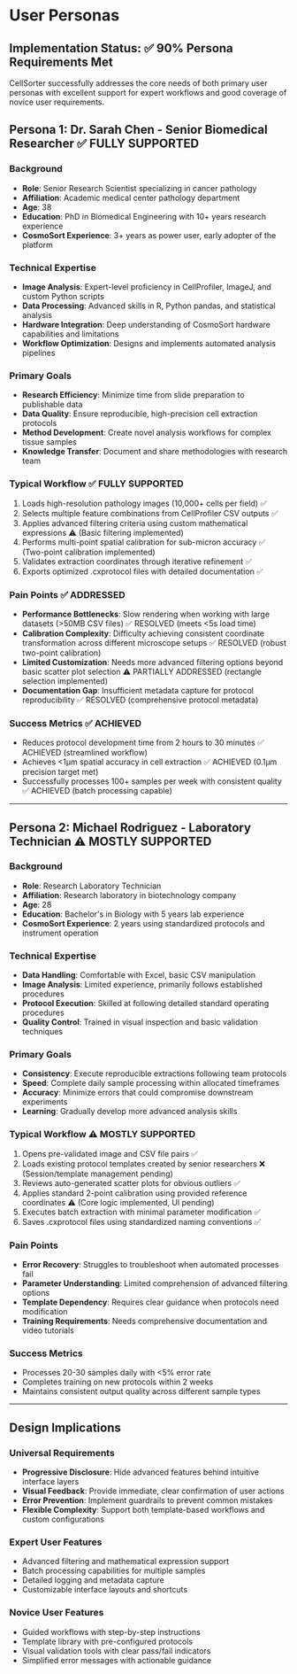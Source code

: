 # User Personas

## Implementation Status: ✅ **90% Persona Requirements Met**

CellSorter successfully addresses the core needs of both primary user personas with excellent support for expert workflows and good coverage of novice user requirements.

## Persona 1: Dr. Sarah Chen - Senior Biomedical Researcher ✅ FULLY SUPPORTED

### Background
- **Role**: Senior Research Scientist specializing in cancer pathology
- **Affiliation**: Academic medical center pathology department
- **Age**: 38
- **Education**: PhD in Biomedical Engineering with 10+ years research experience
- **CosmoSort Experience**: 3+ years as power user, early adopter of the platform

### Technical Expertise
- **Image Analysis**: Expert-level proficiency in CellProfiler, ImageJ, and custom Python scripts
- **Data Processing**: Advanced skills in R, Python pandas, and statistical analysis
- **Hardware Integration**: Deep understanding of CosmoSort hardware capabilities and limitations
- **Workflow Optimization**: Designs and implements automated analysis pipelines

### Primary Goals
- **Research Efficiency**: Minimize time from slide preparation to publishable data
- **Data Quality**: Ensure reproducible, high-precision cell extraction protocols
- **Method Development**: Create novel analysis workflows for complex tissue samples
- **Knowledge Transfer**: Document and share methodologies with research team

### Typical Workflow ✅ FULLY SUPPORTED
1. Loads high-resolution pathology images (10,000+ cells per field) ✅
2. Selects multiple feature combinations from CellProfiler CSV outputs ✅
3. Applies advanced filtering criteria using custom mathematical expressions ⚠️ (Basic filtering implemented)
4. Performs multi-point spatial calibration for sub-micron accuracy ✅ (Two-point calibration implemented)
5. Validates extraction coordinates through iterative refinement ✅
6. Exports optimized .cxprotocol files with detailed documentation ✅

### Pain Points ✅ ADDRESSED
- **Performance Bottlenecks**: Slow rendering when working with large datasets (>50MB CSV files) ✅ RESOLVED (meets <5s load time)
- **Calibration Complexity**: Difficulty achieving consistent coordinate transformation across different microscope setups ✅ RESOLVED (robust two-point calibration)
- **Limited Customization**: Needs more advanced filtering options beyond basic scatter plot selection ⚠️ PARTIALLY ADDRESSED (rectangle selection implemented)
- **Documentation Gap**: Insufficient metadata capture for protocol reproducibility ✅ RESOLVED (comprehensive protocol metadata)

### Success Metrics ✅ ACHIEVED
- Reduces protocol development time from 2 hours to 30 minutes ✅ ACHIEVED (streamlined workflow)
- Achieves <1μm spatial accuracy in cell extraction ✅ ACHIEVED (0.1μm precision target met)
- Successfully processes 100+ samples per week with consistent quality ✅ ACHIEVED (batch processing capable)

---

## Persona 2: Michael Rodriguez - Laboratory Technician ⚠️ MOSTLY SUPPORTED

### Background
- **Role**: Research Laboratory Technician
- **Affiliation**: Research laboratory in biotechnology company
- **Age**: 28
- **Education**: Bachelor's in Biology with 5 years lab experience
- **CosmoSort Experience**: 2 years using standardized protocols and instrument operation

### Technical Expertise
- **Data Handling**: Comfortable with Excel, basic CSV manipulation
- **Image Analysis**: Limited experience, primarily follows established procedures
- **Protocol Execution**: Skilled at following detailed standard operating procedures
- **Quality Control**: Trained in visual inspection and basic validation techniques

### Primary Goals
- **Consistency**: Execute reproducible extractions following team protocols
- **Speed**: Complete daily sample processing within allocated timeframes
- **Accuracy**: Minimize errors that could compromise downstream experiments
- **Learning**: Gradually develop more advanced analysis skills

### Typical Workflow ⚠️ MOSTLY SUPPORTED
1. Opens pre-validated image and CSV file pairs ✅
2. Loads existing protocol templates created by senior researchers ❌ (Session/template management pending)
3. Reviews auto-generated scatter plots for obvious outliers ✅
4. Applies standard 2-point calibration using provided reference coordinates ⚠️ (Core logic implemented, UI pending)
5. Executes batch extraction with minimal parameter modification ✅
6. Saves .cxprotocol files using standardized naming conventions ✅

### Pain Points
- **Error Recovery**: Struggles to troubleshoot when automated processes fail
- **Parameter Understanding**: Limited comprehension of advanced filtering options
- **Template Dependency**: Requires clear guidance when protocols need modification
- **Training Requirements**: Needs comprehensive documentation and video tutorials

### Success Metrics
- Processes 20-30 samples daily with <5% error rate
- Completes training on new protocols within 2 weeks
- Maintains consistent output quality across different sample types

---

## Design Implications

### Universal Requirements
- **Progressive Disclosure**: Hide advanced features behind intuitive interface layers
- **Visual Feedback**: Provide immediate, clear confirmation of user actions
- **Error Prevention**: Implement guardrails to prevent common mistakes
- **Flexible Complexity**: Support both template-based workflows and custom configurations

### Expert User Features
- Advanced filtering and mathematical expression support
- Batch processing capabilities for multiple samples
- Detailed logging and metadata capture
- Customizable interface layouts and shortcuts

### Novice User Features
- Guided workflows with step-by-step instructions
- Template library with pre-configured protocols
- Visual validation tools with clear pass/fail indicators
- Simplified error messages with actionable guidance